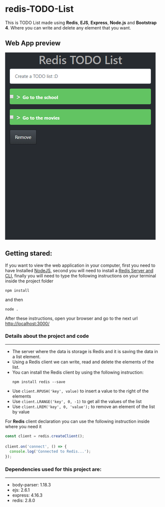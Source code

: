 # redis-TODO-List

This is TODO List made using **Redis**, **EJS**, **Express**, **Node.js** and **Bootstrap 4**. Where you can write and delete any element that you want.

## Web App preview
![Web App preview](readme-images/website-preview.png)

## Getting stared:
If you want to view the web application in your computer, first you need to have Installed [NodeJS](https://nodejs.org/es/), second you will need to install a [Redis Server and CLI](https://redis.io/download), finally you will need to type the following instructions on your terminal inside the project folder 
```shell
npm install 
```
and then 
```shell
node .
```
After these instructions, open your browser and go to the next url [http://localhost:3000/](http://localhost:3000/)

### Details about the project and code
---
* The server where the data is storage is Redis and it is saving the data in a list element.
* Using a Redis client we can write, read and delete the elements of the list.
* You can install the Redis client by using the following instruction: 
  ```shell
  npm install redis --save
  ```
* Use ``client.RPUSH('key', value)`` to insert a value to the right of the elements
* Use ``client.LRANGE('key', 0, -1)`` to get all the values of the list
* Use ``client.LREM('key', 0, 'value');`` to remove an element of the list by value


For **Redis** client declaration you can use the following instruction inside where you need it

```js
const client = redis.createClient();

client.on('connect', () => {
  console.log('Connected to Redis...');
});
```

### Dependencies used for this project are:
---
* body-parser: 1.18.3
* ejs: 2.6.1
* express: 4.16.3
* redis: 2.8.0